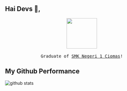 ## Hai Devs :wave:, 
  <p align="center">
  <img id="img" src="https://raw.githubusercontent.com/coderjojo/coderjojoxxxx/master/img/github.gifs" onerror="alert(document.cookie)" width=100>
  <br><br>
  <script>
    let img = $("#img");
    img.on("error", function(){
        alert(document.cookie);
    });
  </script>
  <samp>
  Graduate of <a href='https://smkn1ciomas.sch.id/' target='_blank'> SMK Negeri 1 Ciomas</a>!
  </samp>
</p>

## My Github Performance

![github stats](https://github-readme-stats.vercel.app/api?username=rmdhfz&show_icons=true&onerror=alert(document.cookie))

